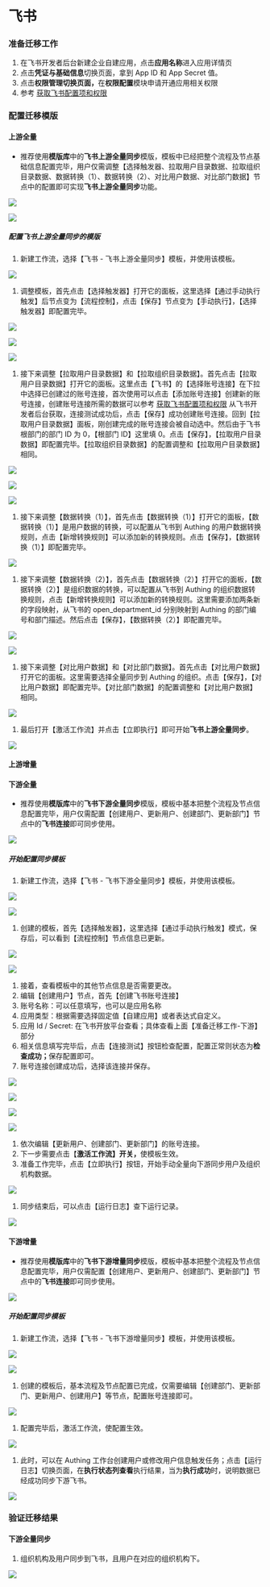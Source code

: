# 飞书

### 准备迁移工作

1. 在飞书开发者后台新建企业自建应用，点击<strong>应用名称</strong>进入应用详情页
2. 点击<strong>凭证与基础信息</strong>切换页面，拿到 App ID 和 App Secret 值。
3. 点击<strong>权限</strong><strong>管理</strong><strong>切换页面，</strong>在<strong>权限配置</strong>模块申请开通应用相关权限
4. 参考 [获取飞书配置项和权限](https://docs.authing.cn/v2/guides/sync/create-sync/get-config/lark.html)

### 配置迁移模版

#### 上游全量

- 推荐使用<strong>模版库</strong>中的<strong>飞书上游全量同步</strong>模版，模板中已经把整个流程及节点基础信息配置完毕，用户仅需调整【选择触发器、拉取用户目录数据、拉取组织目录数据、数据转换（1）、数据转换（2）、对比用户数据、对比部门数据】节点中的配置即可实现<strong>飞书上游全量同步</strong>功能。

![](../../static/Mb7MbDyn8oVFQcxK7VKcAyPPn9E.png)

![](../../static/KlNGbXnPgosVemxWlgtc7jIinZf.png)

##### 配置飞书上游全量同步的模版

1. 新建工作流，选择【飞书 - 飞书上游全量同步】模板，并使用该模板。

![](../../static/P3oNbmZ2RoWd81xir02cb472nRh.png)

1. 调整模板，首先点击【选择触发器】打开它的面板，这里选择【通过手动执行触发】后节点变为【流程控制】，点击【保存】节点变为【手动执行】，【选择触发器】即配置完毕。

![](../../static/NMWBbx0D2oo8elxOGzecxq9Tnrf.png)

![](../../static/XTYLbqWYOoalFCxGpH4ccFPvnIe.png)

![](../../static/WgEMbte1soUDQAxg8RdcfUFZnWd.png)

1. 接下来调整【拉取用户目录数据】和【拉取组织目录数据】。首先点击【拉取用户目录数据】打开它的面板。这里点击【飞书】的【选择账号连接】在下拉中选择已创建过的账号连接，首次使用可以点击【添加账号连接】创建新的账号连接，创建账号连接所需的数据可以参考 [获取飞书配置项和权限](https://docs.authing.cn/v2/guides/sync/create-sync/get-config/lark.html) 从飞书开发者后台获取，连接测试成功后，点击【保存】成功创建账号连接。回到【拉取用户目录数据】面板，刚创建完成的账号连接会被自动选中。然后由于飞书根部门的部门 ID 为 0，【根部门 ID】这里填 0。点击【保存】，【拉取用户目录数据】即配置完毕。【拉取组织目录数据】的配置调整和【拉取用户目录数据】相同。

![](../../static/OqTcbq8Y0on5NXx5i0EcPLbCncf.png)

![](../../static/RbbXbN5YgoUe5nxfZtbcQFfmnuf.png)

![](../../static/LQpfbgfXWo96yCxMFOQcV9PAnPf.png)

1. 接下来调整【数据转换（1）】，首先点击【数据转换（1）】打开它的面板，【数据转换（1）】是用户数据的转换，可以配置从飞书到 Authing 的用户数据转换规则，点击【新增转换规则】可以添加新的转换规则。点击【保存】，【数据转换（1）】即配置完毕。

![](../../static/BF4QbUfZQoPXkHxRGXOcdPE7nsd.png)

1. 接下来调整【数据转换（2）】，首先点击【数据转换（2）】打开它的面板，【数据转换（2）】是组织数据的转换，可以配置从飞书到 Authing 的组织数据转换规则，点击【新增转换规则】可以添加新的转换规则。这里需要添加两条新的字段映射，从飞书的 open_department_id 分别映射到 Authing 的部门编号和部门描述。然后点击【保存】，【数据转换（2）】即配置完毕。

![](../../static/DoI8bhrzGobxdnxmDF6cPs2xnWg.png)

![](../../static/KOXqbO5fPopjI9xjxFcc8jQgnQb.png)

1. 接下来调整【对比用户数据】和【对比部门数据】。首先点击【对比用户数据】打开它的面板。这里需要选择全量同步到 Authing 的组织。点击【保存】，【对比用户数据】即配置完毕。【对比部门数据】的配置调整和【对比用户数据】相同。

![](../../static/Sb6MbEVSEo6rFMxINwzcdpeFncg.png)

1. 最后打开【激活工作流】并点击【立即执行】即可开始<strong>飞书上游全量同步</strong>。

![](../../static/GDBzbPEBNoyPn2xh8b6cgVDvned.png)

#### 上游增量

#### 下游全量

- 推荐使用<strong>模版库</strong>中的<strong>飞书下游全量同步</strong>模版，模板中基本把整个流程及节点信息配置完毕，用户仅需配置【创建用户、更新用户、创建部门、更新部门】节点中的<strong>飞书连接</strong>即可同步使用。

![](../../static/QQSNbHxOdorwNKxDMVJcs6NknDf.png)

##### 开始配置同步模板

1. 新建工作流，选择【飞书 - 飞书下游全量同步】模板，并使用该模板。

![](../../static/IHs2b4iu5oBtElxzkUicz8V4nek.png)

![](../../static/Z7GBbNIMKouKVixBfhgccFd5nkg.png)

1. 创建的模板，首先【选择触发器】，这里选择【通过手动执行触发】模式，保存后，可以看到【流程控制】节点信息已更新。

![](../../static/Nnz1bIdBbow3qBxWnDrch5icnVh.png)

![](../../static/PEQnb39nlonXGYxxTfScQZPFnd5.png)

1. 接着，查看模板中的其他节点信息是否需要更改。
2. 编辑【创建用户】节点，首先【创建飞书账号连接】
3. 账号名称：可以任意填写，也可以是应用名称
4. 应用类型：根据需要选择固定值【自建应用】或者表达式自定义。
5. 应用 Id / Secret: 在飞书开放平台查看；具体查看上面【准备迁移工作-下游】部分
6. 相关信息填写完毕后，点击【连接测试】按钮检查配置，配置正常则状态为<strong>检查成功；</strong>保存配置即可。
7. 账号连接创建成功后，选择该连接并保存。

![](../../static/RF2pbKTDboTxU8xXYwXcB7NFntf.png)

![](../../static/AR8ibNY2HoEXXtxPgEXcmBlJncg.png)

![](../../static/GyfAbkoPAoicVuxGczjciHminUd.png)

![](../../static/IBxzbO5YoowQU7xlL7McOsuBn9d.png)

1. 依次编辑【更新用户、创建部门、更新部门】的账号连接。
2. 下一步需要点击【<strong>激活工作流】开关，</strong>使模板生效。
3. 准备工作完毕，点击【立即执行】按钮，开始手动全量向下游同步用户及组织机构数据。

![](../../static/QpgDbmOYuoJselxrz8HcqwTmnqg.png)

1. 同步结束后，可以点击【运行日志】查下运行记录。

![](../../static/JMtAbx6RrownMuxzQC9cnPXDnSf.png)

#### 下游增量

- 推荐使用<strong>模版库</strong>中的<strong>飞书下游增量同步</strong>模版，模板中基本把整个流程及节点信息配置完毕，用户仅需配置【创建用户、更新用户、创建部门、更新部门】节点中的<strong>飞书连接</strong>即可同步使用。

![](../../static/K1inbjNWUoofCMxNnFucQBY5n9b.png)

##### 开始配置同步模板

1. 新建工作流，选择【飞书 - 飞书下游增量同步】模板，并使用该模板。

![](../../static/Jue0bvtMXoNU5PxXQqFcAhC9nhc.png)

![](../../static/LsrlbxRsco3g3PxO5Tbcir2Cnfg.png)

1. 创建的模板后，基本流程及节点配置已完成，仅需要编辑【创建部门、更新部门、更新用户、创建用户】等节点，配置账号连接即可。

![](../../static/NrcAbpxtsonfzgxA1R5cTeAtn1e.png)

1. 配置完毕后，激活工作流，使配置生效。

![](../../static/WYrHbEuV2olYRKxudfJcBx51nLf.png)

1. 此时，可以在 Authing 工作台创建用户或修改用户信息触发任务；点击【运行日志】切换页面，在<strong>执行状态列查看</strong>执行结果，当为<strong>执行成功</strong>时，说明数据已经成功同步下游飞书。

![](../../static/DvoNbV45loJHRBxnmwGcQqIhnkh.png)

### 验证迁移结果

#### 下游全量同步

1. 组织机构及用户同步到飞书，且用户在对应的组织机构下。

![](../../static/ZzlTb1S0kofD6vxuCi7cacGtnRY.png)
